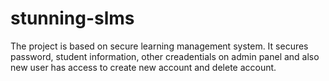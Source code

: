 # stunning-slms
The project is based on secure learning management system. It secures password, student information, other creadentials on admin panel and also new user has access to create new account and delete account.
